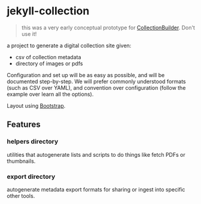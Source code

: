 # jekyll-collection

> this was a very early conceptual prototype for [CollectionBuilder](https://collectionbuilder.github.io/). Don't use it!

a project to generate a digital collection site given:
- csv of collection metadata
- directory of images or pdfs

Configuration and set up will be as easy as possible, and will be documented step-by-step.
We will prefer commonly understood formats (such as CSV over YAML), and convention over configuration (follow the example over learn all the options).

Layout using [Bootstrap](https://getbootstrap.com/docs/4.0/getting-started/introduction/).

## Features

### helpers directory

utilities that autogenerate lists and scripts to do things like fetch PDFs or thumbnails.

### export directory

autogenerate metadata export formats for sharing or ingest into specific other tools.
